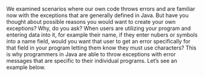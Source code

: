 We examined scenarios where our own code throws errors and are familiar now with the exceptions that are generally defined in Java. But have you thought about possible reasons you would want to create your own exceptions? Why, do you ask? When users are utilizing your program and entering data into it, for example their name, if they enter nubers or symbols into a name field, would you want that user to get an error specifically for that field in your program letting them know they must use characters? This is why programmers in Java are able to throw exceptions with error messages that are specific to their individual programs. Let’s see an example below.

